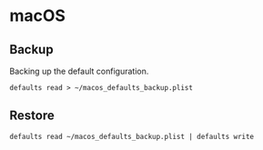 # macOS

## Backup

Backing up the default configuration.

```
defaults read > ~/macos_defaults_backup.plist
```

## Restore

```
defaults read ~/macos_defaults_backup.plist | defaults write
```

